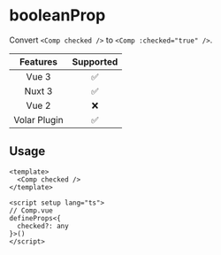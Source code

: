 # booleanProp

<StabilityLevel level="experimental" />

Convert `<Comp checked />` to `<Comp :checked="true" />`.

|   Features   |     Supported      |
| :----------: | :----------------: |
|    Vue 3     | :white_check_mark: |
|    Nuxt 3    | :white_check_mark: |
|    Vue 2     |        :x:         |
| Volar Plugin | :white_check_mark: |

## Usage

```vue
<template>
  <Comp checked />
</template>
```

```vue
<script setup lang="ts">
// Comp.vue
defineProps<{
  checked?: any
}>()
</script>
```
